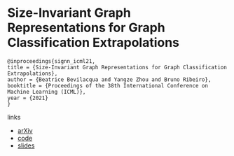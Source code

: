 # Size-Invariant Graph Representations for Graph Classification Extrapolations

```
@inproceedings{signn_icml21,
title = {Size-Invariant Graph Representations for Graph Classification Extrapolations},
author = {Beatrice Bevilacqua and Yangze Zhou and Bruno Ribeiro},
booktitle = {Proceedings of the 38th International Conference on Machine Learning (ICML)},
year = {2021}
}
```

links
- [arXiv](https://arxiv.org/abs/2103.05045)
- [code](https://github.com/PurdueMINDS/size-invariant-GNNs)
- [slides](https://www.cs.purdue.edu/homes/ribeirob/pdf/Ribeiro_Graphex2021.pdf)